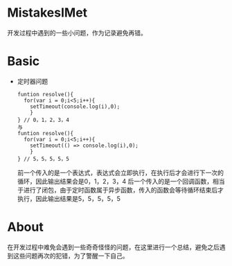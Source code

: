 # MistakesIMet
开发过程中遇到的一些小问题，作为记录避免再错。

# Basic
- 定时器问题
    ```
    funtion resolve(){
      for(var i = 0;i<5;i++){
        setTimeout(console.log(i),0);
        }
    } // 0，1，2，3，4
    与
    funtion resolve(){
      for(var i = 0;i<5;i++){
        setTimeout(() => console.log(i),0);
        }
    } // 5，5，5，5，5
   ```
    前一个传入的是一个表达式，表达式会立即执行，在执行后才会进行下一次的循环，因此输出结果会是0，1，2，3，4
    后一个传入的是一个回调函数，相当于进行了闭包，由于定时函数属于异步函数，传入的函数会等待循环结束后才执行，因此输出结果是5，5，5，5，5

# About
在开发过程中难免会遇到一些奇奇怪怪的问题，在这里进行一个总结，避免之后遇到这些问题再次的犯错，为了警醒一下自己。

